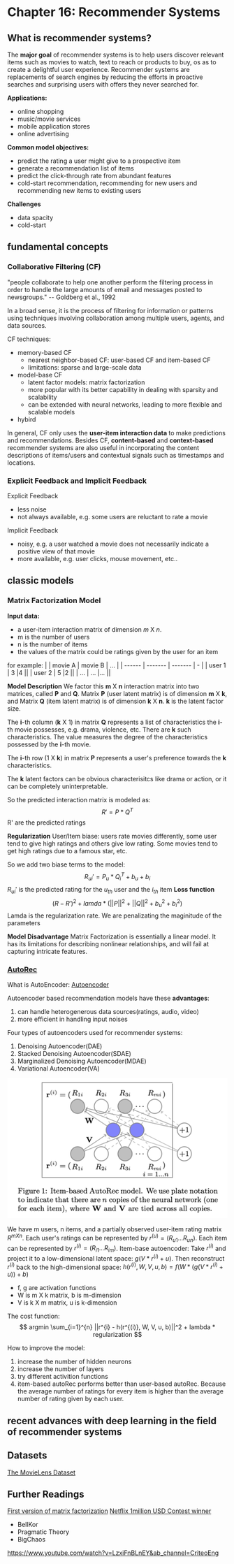 # Chapter 16: Recommender Systems

## What is recommender systems?
The **major goal** of recommender systems is to help users discover relevant items such as movies to watch, text to reach or products to buy, os as to create a delightful user experience.
Recommender systems are replacements of search engines by reducing the efforts in proactive searches and surprising users with offers they never searched for.

**Applications:**
- online shopping
- music/movie services
- mobile application stores
- online advertising

**Common model objectives:**
- predict the rating a user might give to a prospective item
- generate a recommendation list of items
- predict the click-through rate from abundant features
- cold-start recommendation, recommending for new users and recommending new items to existing users

**Challenges**
- data spacity
- cold-start

## fundamental concepts
### Collaborative Filtering (CF)
"people collaborate to help one another perform the filtering process in order to handle the large amounts of email and messages posted to newsgroups." -- Goldberg et al., 1992

In a broad sense, it is the process of filtering for information or patterns using techniques involving collaboration among multiple users, agents, and data sources.

CF techniques:
- memory-based CF
  - nearest neighbor-based CF: user-based CF and item-based CF
  - limitations: sparse and large-scale data
- model-base CF
  - latent factor models: matrix factorization
  - more popular with its better capability in dealing with sparsity and scalability
  - can be extended with neural networks, leading to more flexible and scalable models
- hybird

In general, CF only uses the **user-item interaction data** to make predictions and recommendations. 
Besides CF, **content-based** and **context-based** recommender systems are also useful in incorporating the content descriptions of items/users and contextual signals such as timestamps and locations. 

### Explicit Feedback and Implicit Feedback
Explicit Feedback
- less noise
- not always available, e.g. some users are reluctant to rate a movie
  
Implicit Feedback
- noisy, e.g. a user watched a movie does not necessarily indicate a positive view of that movie
- more available, e.g. user clicks, mouse movement, etc..

## classic models

### Matrix Factorization Model
**Input data:** 
- a user-item interaction matrix of dimension *m* X *n*. 
- m is the number of users
- n is the number of items
- the values of the matrix could be ratings given by the user for an item

for example:
|        | movie A | movie B | ... | 
| ------ | ------- | ------- | - |
| user 1 | 3       |4        ||
| user 2 | 5       |2        ||
| ...    | ...     |...      ||


**Model Description**
We factor this **m** X **n** interaction matrix into two matrices, called **P** and **Q**. Matrix **P** (user latent matrix) is of dimension **m** X **k**, and Matrix **Q** (item latent matrix) is of dimension **k** X **n**. **k** is the latent factor size.

The **i**-th column (**k** X 1) in matrix **Q** represents a list of characteristics the **i**-th movie possesses, e.g. drama, violence, etc. There are **k** such characteristics. The value measures the degree of the characteristics possessed by the **i**-th movie.

The **i**-th row (1 X **k**) in matrix **P** represents a user's preference towards the **k** characteristics.

The **k** latent factors can be obvious characterisitcs like drama or action, or it can be completely uninterpretable.

So the predicted interaction matrix is modeled as:
$$
R' = P * Q^T
$$
R' are the predicted ratings

**Regularization**
User/Item biase: users rate movies differently, some user tend to give high ratings and others give low rating. Some movies tend to get high ratings due to a famous star, etc.

So we add two biase terms to the model:
$$
R_{ui}' = P_u * Q_i^T + b_u + b_i
$$
$R_{ui}'$ is the predicted rating for the $u_{th}$ user and the $i_{th}$ item
**Loss function**
$$
(R - R')^2 + lamda * (||P||^2 + ||Q||^2 + b_u^2 + b_i^2)
$$
Lamda is the regularization rate.
We are penalizating the maginitude of the parameters


**Model Disadvantage**
Matrix Factorization is essentially a linear model. It has its limitations for describing nonlinear relationships, and will fail at capturing intricate features.

### [AutoRec](https://www2015.thewebconf.org/documents/proceedings/companion/p111.pdf)

What is AutoEncoder: [Autoencoder](https://towardsdatascience.com/auto-encoder-what-is-it-and-what-is-it-used-for-part-1-3e5c6f017726)

Autoencoder based recommendation models have these **advantages**:
1. can handle heterogenerous data sources(ratings, audio, video)
2. more efficient in handling input noises

Four types of autoencoders used for recommender systems:
1. Denoising Autoencoder(DAE)
2. Stacked Denoising Autoencoder(SDAE)
3. Marginalized Denoising Autoencoder(MDAE)
4. Variational Autoencoder(VA)

![](images/autoRec.png)

We have m users, n items, and a partially observed user-item rating matrix $R^{m X n}$. Each user's ratings can be represented by $r^{(u)} = (R_{u1}... R_{un})$. 
Each item can be represented by $r^{(i)} = (R_{i1}... R_{im})$.
Item-base autoencoder:
Take $r^{(i)}$ and project it to a low-dimensional latent space: $g(V*r^{(i)} + u)$.
Then reconstruct $r^{(i)}$ back to the high-dimensional space: $h(r^{(i)}, W, V, u, b) = f(W*(g(V*r^{(i)} + u)) + b)$

- f, g are activation functions
- W is m X k matrix, b is m-dimension
- V is k X m matrix, u is k-dimension

The cost function:
$$
argmin \sum_{i=1}^{n} ||r^{i} - h(r^{(i)}, W, V, u, b)||^2 + lambda * regularization
$$

How to improve the model:
1. increase the number of hidden neurons
2. increase the number of layers
3. try different activition functions
4. item-based autoRec performs better than user-based autoRec. Because the average number of ratings for every item is higher than the average number of rating given by each user.

## recent advances with deep learning in the field of recommender systems


## Datasets
[The MovieLens Dataset ](https://grouplens.org/datasets/movielens/)


## Further Readings
[First version of matrix factorization](https://sifter.org/~simon/journal/20061211.html)
[Netflix 1million USD Contest winner](https://www.asc.ohio-state.edu/statistics/statgen/joul_aut2009/BigChaos.pdf)
  - BellKor
  - Pragmatic Theory
  - BigChaos
  
  https://www.youtube.com/watch?v=LzxiFnBLnEY&ab_channel=CriteoEng